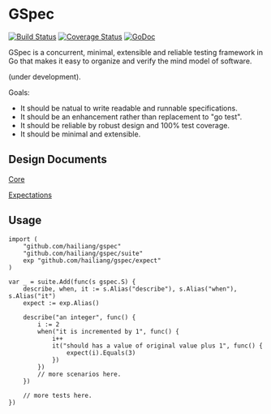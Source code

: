 GSpec
=====

[![Build Status](https://travis-ci.org/hailiang/gspec.png?branch=master)](https://travis-ci.org/hailiang/gspec)
[![Coverage Status](https://coveralls.io/repos/hailiang/gspec/badge.png?branch=master)](https://coveralls.io/r/hailiang/gspec?branch=master)
[![GoDoc](https://godoc.org/github.com/hailiang/gspec?status.png)](https://godoc.org/github.com/hailiang/gspec)

GSpec is a concurrent, minimal, extensible and reliable testing framework in Go
that makes it easy to organize and verify the mind model of software.

(under development).

Goals:

* It should be natual to write readable and runnable specifications.
* It should be an enhancement rather than replacement to "go test".
* It should be reliable by robust design and 100% test coverage.
* It should be minimal and extensible.

Design Documents
----------------

[Core](DESIGN.md)

[Expectations](expectation/DESIGN.md)

Usage
-----

    import (
        "github.com/hailiang/gspec"
        "github.com/hailiang/gspec/suite"
        exp "github.com/hailiang/gspec/expect"
    )

    var _ = suite.Add(func(s gspec.S) {
        describe, when, it := s.Alias("describe"), s.Alias("when"), s.Alias("it")
        expect := exp.Alias()

        describe("an integer", func() {
            i := 2
            when("it is incremented by 1", func() {
                i++
                it("should has a value of original value plus 1", func() {
                    expect(i).Equals(3)
                })
            })
            // more scenarios here.
        })

        // more tests here.
    })
